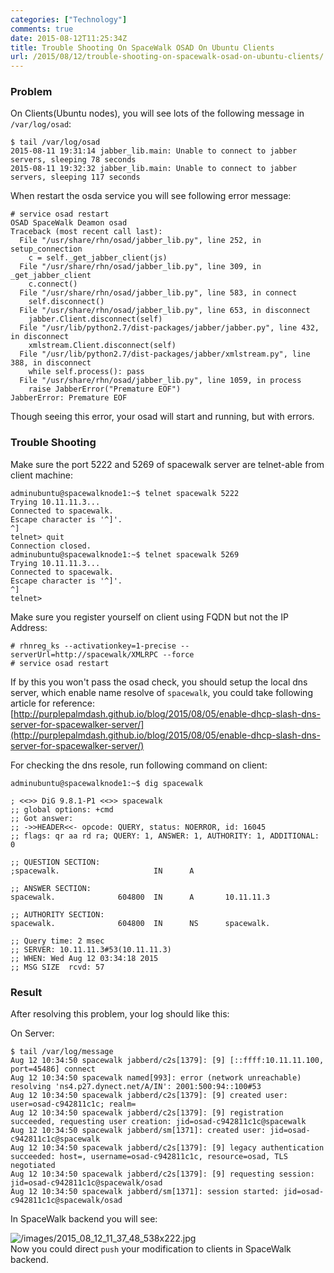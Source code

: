 ```yaml
---
categories: ["Technology"]
comments: true
date: 2015-08-12T11:25:34Z
title: Trouble Shooting On SpaceWalk OSAD On Ubuntu Clients
url: /2015/08/12/trouble-shooting-on-spacewalk-osad-on-ubuntu-clients/
---
```


### Problem
On Clients(Ubuntu nodes), you will see lots of the following message in
`/var/log/osad`:     

```
$ tail /var/log/osad
2015-08-11 19:31:14 jabber_lib.main: Unable to connect to jabber servers, sleeping 78 seconds
2015-08-11 19:32:32 jabber_lib.main: Unable to connect to jabber servers, sleeping 117 seconds
```
When restart the osda service you will see following error message:    

```
# service osad restart
OSAD SpaceWalk Deamon osad                                                     Traceback (most recent call last):
  File "/usr/share/rhn/osad/jabber_lib.py", line 252, in setup_connection
    c = self._get_jabber_client(js)
  File "/usr/share/rhn/osad/jabber_lib.py", line 309, in _get_jabber_client
    c.connect()
  File "/usr/share/rhn/osad/jabber_lib.py", line 583, in connect
    self.disconnect()
  File "/usr/share/rhn/osad/jabber_lib.py", line 653, in disconnect
    jabber.Client.disconnect(self)
  File "/usr/lib/python2.7/dist-packages/jabber/jabber.py", line 432, in disconnect
    xmlstream.Client.disconnect(self)
  File "/usr/lib/python2.7/dist-packages/jabber/xmlstream.py", line 388, in disconnect
    while self.process(): pass
  File "/usr/share/rhn/osad/jabber_lib.py", line 1059, in process
    raise JabberError("Premature EOF")
JabberError: Premature EOF
```
Though seeing this error, your osad will start and running, but with errors.    

### Trouble Shooting
Make sure the port 5222 and 5269 of spacewalk server are telnet-able from client machine:    

```
adminubuntu@spacewalknode1:~$ telnet spacewalk 5222
Trying 10.11.11.3...
Connected to spacewalk.
Escape character is '^]'.
^]
telnet> quit
Connection closed.
adminubuntu@spacewalknode1:~$ telnet spacewalk 5269
Trying 10.11.11.3...
Connected to spacewalk.
Escape character is '^]'.
^]
telnet> 
```

Make sure you register yourself on client using FQDN but not the IP Address:     

```
# rhnreg_ks --activationkey=1-precise --serverUrl=http://spacewalk/XMLRPC --force
# service osad restart
```

If by this you won't pass the osad check, you should setup the local dns server, which
enable name resolve of `spacewalk`, you could take following article for reference:    
[http://purplepalmdash.github.io/blog/2015/08/05/enable-dhcp-slash-dns-server-for-spacewalker-server/](http://purplepalmdash.github.io/blog/2015/08/05/enable-dhcp-slash-dns-server-for-spacewalker-server/)     

For checking the dns resole, run following command on client:    

```
adminubuntu@spacewalknode1:~$ dig spacewalk

; <<>> DiG 9.8.1-P1 <<>> spacewalk
;; global options: +cmd
;; Got answer:
;; ->>HEADER<<- opcode: QUERY, status: NOERROR, id: 16045
;; flags: qr aa rd ra; QUERY: 1, ANSWER: 1, AUTHORITY: 1, ADDITIONAL: 0

;; QUESTION SECTION:
;spacewalk.                     IN      A

;; ANSWER SECTION:
spacewalk.              604800  IN      A       10.11.11.3

;; AUTHORITY SECTION:
spacewalk.              604800  IN      NS      spacewalk.

;; Query time: 2 msec
;; SERVER: 10.11.11.3#53(10.11.11.3)
;; WHEN: Wed Aug 12 03:34:18 2015
;; MSG SIZE  rcvd: 57
```

### Result
After resolving this problem, your log should like this:    

On Server:   

```
$ tail /var/log/message
Aug 12 10:34:50 spacewalk jabberd/c2s[1379]: [9] [::ffff:10.11.11.100, port=45486] connect
Aug 12 10:34:50 spacewalk named[993]: error (network unreachable) resolving 'ns4.p27.dynect.net/A/IN': 2001:500:94::100#53
Aug 12 10:34:50 spacewalk jabberd/c2s[1379]: [9] created user: user=osad-c942811c1c; realm=
Aug 12 10:34:50 spacewalk jabberd/c2s[1379]: [9] registration succeeded, requesting user creation: jid=osad-c942811c1c@spacewalk
Aug 12 10:34:50 spacewalk jabberd/sm[1371]: created user: jid=osad-c942811c1c@spacewalk
Aug 12 10:34:50 spacewalk jabberd/c2s[1379]: [9] legacy authentication succeeded: host=, username=osad-c942811c1c, resource=osad, TLS negotiated
Aug 12 10:34:50 spacewalk jabberd/c2s[1379]: [9] requesting session: jid=osad-c942811c1c@spacewalk/osad
Aug 12 10:34:50 spacewalk jabberd/sm[1371]: session started: jid=osad-c942811c1c@spacewalk/osad
```
In SpaceWalk backend you will see:    

![/images/2015_08_12_11_37_48_538x222.jpg](/images/2015_08_12_11_37_48_538x222.jpg)   
Now you could direct `push` your modification to clients in SpaceWalk backend.     
